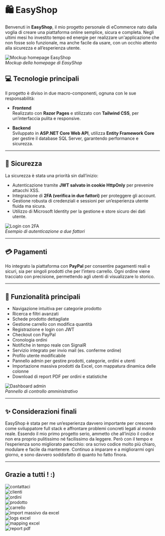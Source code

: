 # 🛍️ EasyShop

Benvenuti in **EasyShop**, il mio progetto personale di eCommerce nato dalla voglia di creare una piattaforma online semplice, sicura e completa. Negli ultimi mesi ho investito tempo ed energie per realizzare un'applicazione che non fosse solo funzionale, ma anche facile da usare, con un occhio attento alla sicurezza e all’esperienza utente.

![Mockup homepage EasyShop](./assets/homepage.jpg)  
*Mockup della homepage di EasyShop*


## 💻 Tecnologie principali

Il progetto è diviso in due macro-componenti, ognuna con le sue responsabilità:

- **Frontend**  
  Realizzato con **Razor Pages** e stilizzato con **Tailwind CSS**, per un’interfaccia pulita e responsive.

- **Backend**  
  Sviluppato in **ASP.NET Core Web API**, utilizza **Entity Framework Core** per gestire il database SQL Server, garantendo performance e sicurezza.

---

## 🔐 Sicurezza

La sicurezza è stata una priorità sin dall’inizio:  
- Autenticazione tramite **JWT salvato in cookie HttpOnly** per prevenire attacchi XSS.  
- Integrazione di **2FA (verifica in due fattori)** per proteggere gli account.  
- Gestione robusta di credenziali e sessioni per un’esperienza utente fluida ma sicura.
- Utilizzo di Microsoft Identity per la gestione e store sicuro dei dati utente.

![Login con 2FA](./assets/settings.jpg)  
*Esempio di autenticazione a due fattori*

---

## 💳 Pagamenti

Ho integrato la piattaforma con **PayPal** per consentire pagamenti reali e sicuri, sia per singoli prodotti che per l’intero carrello. Ogni ordine viene tracciato con precisione, permettendo agli utenti di visualizzare lo storico.

---

## 🧾 Funzionalità principali

- Navigazione intuitiva per categorie prodotto  
- Ricerca e filtri avanzati  
- Schede prodotto dettagliate  
- Gestione carrello con modifica quantità  
- Registrazione e login con JWT  
- Checkout con PayPal  
- Cronologia ordini 
- Notifiche in tempo reale con SignalR  
- Servizio integrato per invio mail (es. conferme ordine)  
- Profilo utente modificabile  
- Pannello admin per gestire prodotti, categorie, ordini e utenti  
- Importazione massiva prodotti da Excel, con mappatura dinamica delle colonne  
- Download di report PDF per ordini e statistiche

![Dashboard admin](./assets/dashboard.png)  
*Pannello di controllo amministrativo*

---



## ✨ Considerazioni finali

EasyShop è stata per me un’esperienza davvero importante per crescere come sviluppatore full stack e affrontare problemi concreti legati al mondo reale. Essendo il mio primo progetto serio, ammetto che all’inizio il codice non era proprio pulitissimo né facilissimo da leggere. Però con il tempo e l’esperienza sono migliorato parecchio: ora scrivo codice molto più chiaro, modulare e facile da mantenere. Continuo a imparare e a migliorarmi ogni giorno, e sono davvero soddisfatto di quanto ho fatto finora.

---

Grazie a tutti ! :)
---
![contattaci](./assets/contattaci.jpg)  
![clienti](./assets/clienti.jpg)  
![ordini](./assets/ordini.jpg)  
![prodotto](./assets/product.jpg)  
![carrello](./assets/carrello.jpg)  
![import massivo da excel](./assets/excel.jpg)  
![logs excel](./assets/logs-excel.jpg)  
![mapping excel](./assets/mapping-excel.jpg)  
![report pdf](./assets/pdf.png)  
